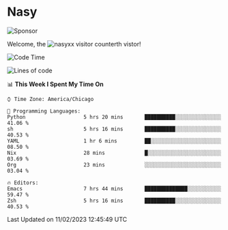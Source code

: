 # Nasy

<!--
<p align="center">
<img height="200" src="https://github-readme-stats.vercel.app/api?username=nasyxx&count_private=true&show_icons=true&theme=dracula&include_all_commits=true"/>
<img height="200" src="https://github-readme-stats.vercel.app/api/top-langs/?username=nasyxx&theme=dracula&hide=html,jupyter+notebook&count_private=true&show_icons=true"/>
</p>

  
----------------
-->

![Sponsor](https://img.shields.io/static/v1.svg?label=Sponsor&message=%E2%9D%A4&logo=GitHub&style=flat&color=pink)
 
Welcome, the ![nasyxx visitor counter](https://count.getloli.com/get/@nasyxx?theme=rule34)th vistor!
 
<!--START_SECTION:waka-->
![Code Time](http://img.shields.io/badge/Code%20Time-3%2C148%20hrs%2047%20mins-blue)

![Lines of code](https://img.shields.io/badge/From%20Hello%20World%20I%27ve%20Written-5%20Million%20lines%20of%20code-blue)

📊 **This Week I Spent My Time On** 

```text
⌚︎ Time Zone: America/Chicago

💬 Programming Languages: 
Python                   5 hrs 20 mins       ██████████░░░░░░░░░░░░░░░   41.06 % 
sh                       5 hrs 16 mins       ██████████░░░░░░░░░░░░░░░   40.53 % 
YAML                     1 hr 6 mins         ██░░░░░░░░░░░░░░░░░░░░░░░   08.50 % 
Nix                      28 mins             █░░░░░░░░░░░░░░░░░░░░░░░░   03.69 % 
Org                      23 mins             ░░░░░░░░░░░░░░░░░░░░░░░░░   03.04 % 

🔥 Editors: 
Emacs                    7 hrs 44 mins       ██████████████░░░░░░░░░░░   59.47 % 
Zsh                      5 hrs 16 mins       ██████████░░░░░░░░░░░░░░░   40.53 % 

```


 Last Updated on 11/02/2023 12:45:49 UTC
<!--END_SECTION:waka-->

<!-- ![visitors](https://visitor-badge.laobi.icu/badge?page_id=nasyxx.nasyxx) -->
